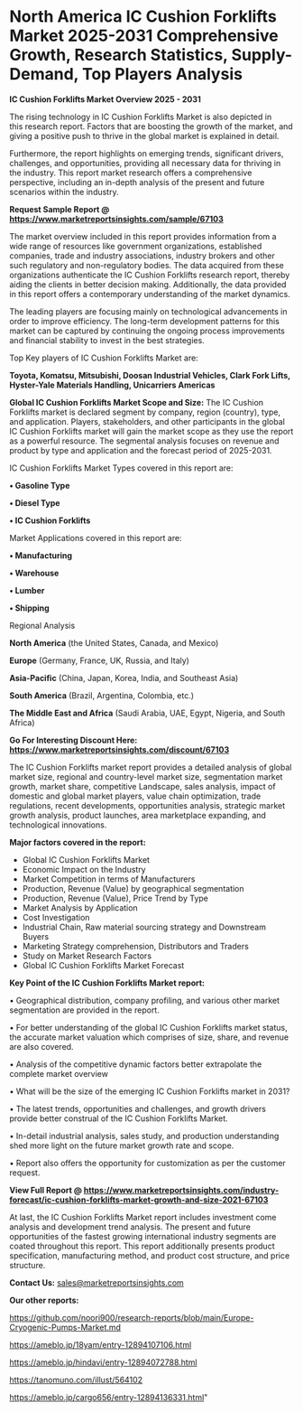 # North America IC Cushion Forklifts Market 2025-2031 Comprehensive Growth, Research Statistics, Supply-Demand,  Top Players Analysis

<Strong> IC Cushion Forklifts Market Overview 2025 - 2031</strong>

The rising technology in IC Cushion Forklifts Market is also depicted in this research report. Factors that are boosting the growth of the market, and giving a positive push to thrive in the global market is explained in detail.

Furthermore, the report highlights on emerging trends, significant drivers, challenges, and opportunities, providing all necessary data for thriving in the industry. This report market research offers a comprehensive perspective, including an in-depth analysis of the present and future scenarios within the industry.

<strong>Request Sample Report @ <a href=https://www.marketreportsinsights.com/sample/67103>https://www.marketreportsinsights.com/sample/67103</a></strong>

The market overview included in this report provides information from a wide range of resources like government organizations, established companies, trade and industry associations, industry brokers and other such regulatory and non-regulatory bodies. The data acquired from these organizations authenticate the IC Cushion Forklifts research report, thereby aiding the clients in better decision making. Additionally, the data provided in this report offers a contemporary understanding of the market dynamics.

The leading players are focusing mainly on technological advancements in order to improve efficiency. The long-term development patterns for this market can be captured by continuing the ongoing process improvements and financial stability to invest in the best strategies.

Top Key players of IC Cushion Forklifts Market are:

<strong>Toyota, Komatsu, Mitsubishi, Doosan Industrial Vehicles, Clark Fork Lifts, Hyster-Yale Materials Handling, Unicarriers Americas</strong>

<strong><b>Global IC Cushion Forklifts Market Scope and Size:</b></strong>
The IC Cushion Forklifts market is declared segment by company, region (country), type, and application. Players, stakeholders, and other participants in the global IC Cushion Forklifts market will gain the market scope as they use the report as a powerful resource. The segmental analysis focuses on revenue and product by type and application and the forecast period of 2025-2031.

IC Cushion Forklifts Market Types covered in this report are:

<strong>• Gasoline Type

• Diesel Type

• IC Cushion Forklifts</strong>

Market Applications covered in this report are:

<strong>• Manufacturing

• Warehouse

• Lumber

• Shipping</strong> 

Regional Analysis

<strong>North America</strong> (the United States, Canada, and Mexico)

<strong>Europe</strong> (Germany, France, UK, Russia, and Italy)

<strong>Asia-Pacific</strong> (China, Japan, Korea, India, and Southeast Asia)

<strong>South America</strong> (Brazil, Argentina, Colombia, etc.)

<strong>The Middle East and Africa</strong> (Saudi Arabia, UAE, Egypt, Nigeria, and South Africa)

<strong>Go For Interesting Discount Here: <a href=https://www.marketreportsinsights.com/discount/67103>https://www.marketreportsinsights.com/discount/67103</a></strong>

The IC Cushion Forklifts market report provides a detailed analysis of global market size, regional and country-level market size, segmentation market growth, market share, competitive Landscape, sales analysis, impact of domestic and global market players, value chain optimization, trade regulations, recent developments, opportunities analysis, strategic market growth analysis, product launches, area marketplace expanding, and technological innovations.

<strong><b>Major factors covered in the report:</b></strong>
<ul>
  <li>Global IC Cushion Forklifts Market </li>
  <li>Economic Impact on the Industry</li>
  <li>Market Competition in terms of Manufacturers</li>
  <li>Production, Revenue (Value) by geographical segmentation</li>
  <li>Production, Revenue (Value), Price Trend by Type</li>
  <li>Market Analysis by Application</li>
  <li>Cost Investigation</li>
  <li>Industrial Chain, Raw material sourcing strategy and Downstream Buyers</li>
  <li>Marketing Strategy comprehension, Distributors and Traders</li>
  <li>Study on Market Research Factors</li>
  <li>Global IC Cushion Forklifts Market Forecast</li>
</ul>

<strong><b>Key Point of the IC Cushion Forklifts Market report:</b></strong>

• Geographical distribution, company profiling, and various other market segmentation are provided in the report.

• For better understanding of the global IC Cushion Forklifts market status, the accurate market valuation which comprises of size, share, and revenue are also covered.

• Analysis of the competitive dynamic factors better extrapolate the complete market overview

• What will be the size of the emerging IC Cushion Forklifts market in 2031?

• The latest trends, opportunities and challenges, and growth drivers provide better construal of the IC Cushion Forklifts Market.

• In-detail industrial analysis, sales study, and production understanding shed more light on the future market growth rate and scope.

• Report also offers the opportunity for customization as per the customer request.

<strong><b>View Full Report @ <a href=https://www.marketreportsinsights.com/industry-forecast/ic-cushion-forklifts-market-growth-and-size-2021-67103>https://www.marketreportsinsights.com/industry-forecast/ic-cushion-forklifts-market-growth-and-size-2021-67103</a></b></strong>


At last, the IC Cushion Forklifts Market report includes investment come analysis and development trend analysis. The present and future opportunities of the fastest growing international industry segments are coated throughout this report. This report additionally presents product specification, manufacturing method, and product cost structure, and price structure.

<strong>Contact Us:</strong>
sales@marketreportsinsights.com

<strong>Our other reports:</strong>

<a href=https://github.com/noori900/research-reports/blob/main/Europe-Cryogenic-Pumps-Market.md>https://github.com/noori900/research-reports/blob/main/Europe-Cryogenic-Pumps-Market.md</a>

<a href=https://ameblo.jp/18yam/entry-12894107106.html>https://ameblo.jp/18yam/entry-12894107106.html</a>

<a href=https://ameblo.jp/hindavi/entry-12894072788.html>https://ameblo.jp/hindavi/entry-12894072788.html</a>

<a href=https://tanomuno.com/illust/564102>https://tanomuno.com/illust/564102</a>

<a href=https://ameblo.jp/cargo656/entry-12894136331.html>https://ameblo.jp/cargo656/entry-12894136331.html</a>"
